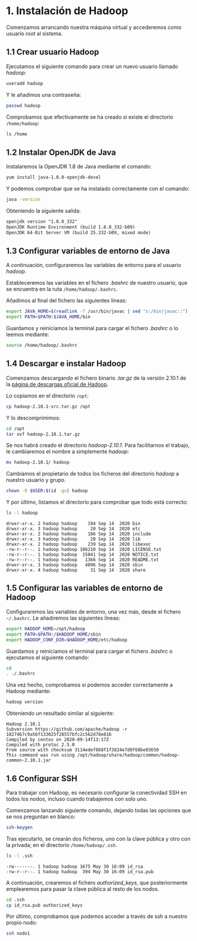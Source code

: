 # 1. Instalación de Hadoop

Comenzamos arrancando nuestra máquina virtual y accederemos como usuario *root* al sistema.

## 1.1 Crear usuario Hadoop

Ejecutamos el siguiente comando para crear un nuevo usuario llamado *hadoop*:

```sh
useradd hadoop
```

Y le añadimos una contraseña:

```sh
passwd hadoop
```

Comprobamos que efectivamente se ha creado si existe el directorio ```/home/hadoop```:

```sh
ls /home
```

## 1.2 Instalar OpenJDK de Java

Instalaremos la OpenJDK 1.8 de Java mediante el comando:

```sh
yum install java-1.8.0-openjdk-devel
```

Y podemos comprobar que se ha instalado correctamente con el comando:

```sh
java -version
```

Obteniendo la siguiente salida:

```txt
openjdk version "1.8.0_332"
OpenJDK Runtime Environment (build 1.8.0_332-b09)
OpenJDK 64-Bit Server VM (build 25.332-b09, mixed mode)
```

## 1.3 Configurar variables de entorno de Java

A continuación, configuraremos las variables de entorno para el usuario *hadoop*.

Estableceremos las variables en el fichero *.bashrc* de nuestro usuario, que se encuentra en la ruta ```/home/hadoop/.bashrc```.

Añadimos al final del fichero las siguientes líneas:

```sh
export JAVA_HOME=$(readlink -f /usr/bin/javac | sed "s:/bin/javac::")
export PATH=$PATH:$JAVA_HOME/bin
```

Guardamos y reiniciamos la terminal para cargar el fichero *.bashrc* o lo leemos mediante:

```sh
source /home/hadoop/.bashrc
```

## 1.4 Descargar e instalar Hadoop

Comenzamos descargando el fichero binario *.tar.gz* de la versión 2.10.1 de la [página de descargas oficial de Hadoop](https://hadoop.apache.org/releases.html).

Lo copiamos en el directorio ```/opt```:

```sh
cp hadoop-2.10.1-src.tar.gz /opt
```

Y lo descomprimimos:

```sh
cd /opt
tar xvf hadoop-2.10.1.tar.gz
```

Se nos habrá creado el directorio *hadoop-2.10.1*. Para facilitarnos el trabajo, le cambiaremos el nombre a simplemente *hadoop*:

```sh
mv hadoop-2.10.1/ hadoop
```

Cambiamos el propietario de todos los ficheros del directorio *hadoop* a nuestro usuario y grupo. 

```sh
chown -R $USER:$(id -gn) hadoop
```

Y por último, listamos el directorio para comprobar que todo está correcto:

```sh
ls -l hadoop
```


```log
drwxr-xr-x. 2 hadoop hadoop    194 Sep 14  2020 bin
drwxr-xr-x. 3 hadoop hadoop     20 Sep 14  2020 etc
drwxr-xr-x. 2 hadoop hadoop    106 Sep 14  2020 include
drwxr-xr-x. 3 hadoop hadoop     20 Sep 14  2020 lib
drwxr-xr-x. 2 hadoop hadoop    239 Sep 14  2020 libexec
-rw-r--r--. 1 hadoop hadoop 106210 Sep 14  2020 LICENSE.txt
-rw-r--r--. 1 hadoop hadoop  15841 Sep 14  2020 NOTICE.txt
-rw-r--r--. 1 hadoop hadoop   1366 Sep 14  2020 README.txt
drwxr-xr-x. 3 hadoop hadoop   4096 Sep 14  2020 sbin
drwxr-xr-x. 4 hadoop hadoop     31 Sep 14  2020 share
```

## 1.5 Configurar las variables de entorno de Hadoop

Configuraremos las variables de entorno, una vez más, desde el fichero ```~/.bashrc```. Le añadiremos las siguientes líneas:

```sh
export HADOOP_HOME=/opt/hadoop
export PATH=$PATH:/$HADOOP_HOME/sbin
export HADOOP_CONF_DIR=$HADOOP_HOME/etc/hadoop
```

Guardamos y reiniciamos el terminal para cargar el fichero *.bashrc* o ejecutamos el siguiente comando:

```sh
cd
. ./.bashrc
```

Una vez hecho, comprobamos si podemos acceder correctamente a Hadoop mediante:

```sh
hadoop version
```

Obteniendo un resultado similar al siguiente:

```log
Hadoop 2.10.1
Subversion https://github.com/apache/hadoop -r 1827467c9a56f133025f28557bfc2c562d78e816
Compiled by centos on 2020-09-14T13:17Z
Compiled with protoc 2.5.0
From source with checksum 3114edef868f1f3824e7d0f68be03650
This command was run using /opt/hadoop/share/hadoop/common/hadoop-common-2.10.1.jar
```

## 1.6 Configurar SSH

Para trabajar con Hadoop, es necesario configurar la conectividad SSH en todos los nodos, incluso cuando trabajemos con solo uno.

Comenzamos lanzando siguiente comando, dejando todas las opciones que se nos preguntan en blanco:

```sh
ssh-keygen
```

Tras ejecutarlo, se crearán dos ficheros, uno con la clave pública y otro con la privada; en el directorio ```/home/hadoop/.ssh```.

```sh
ls -l .ssh
```

```log
-rw-------. 1 hadoop hadoop 1675 May 30 16:09 id_rsa
-rw-r--r--. 1 hadoop hadoop  394 May 30 16:09 id_rsa.pub
```

A continuación, crearemos el fichero *authorized_keys*, que posteriormente emplearemos para pasar la clave pública al resto de los nodos.

```sh
cd .ssh
cp id_rsa.pub authorized_keys
```

Por último, comprobamos que podemos acceder a través de ssh a nuestro propio nodo:

```sh
ssh nodo1
```
